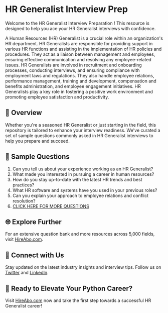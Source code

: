 # HR Generalist Interview Prep

Welcome to the HR Generalist Interview Preparation ! This resource is designed to help you ace your HR Generalist interviews with confidence.

A Human Resources (HR) Generalist is a crucial role within an organization's HR department. HR Generalists are responsible for providing support in various HR functions and assisting in the implementation of HR policies and procedures. They act as a liaison between management and employees, ensuring effective communication and resolving any employee-related issues. HR Generalists are involved in recruitment and onboarding processes, conducting interviews, and ensuring compliance with employment laws and regulations. They also handle employee relations, performance management, training and development, compensation and benefits administration, and employee engagement initiatives. HR Generalists play a key role in fostering a positive work environment and promoting employee satisfaction and productivity.

## 🚀 Overview

Whether you're a seasoned HR Generalist or just starting in the field, this repository is tailored to enhance your interview readiness. We've curated a set of sample questions commonly asked in HR Generalist interviews to help you prepare and succeed.

## 📝 Sample Questions

1. Can you tell us about your experience working as an HR Generalist?
2. What made you interested in pursuing a career in human resources?
3. How do you stay up-to-date with the latest HR trends and best practices?
4. What HR software and systems have you used in your previous roles?
5. Can you explain your approach to employee relations and conflict resolution?
6. [CLICK HERE FOR MORE QUESTIONS](https://hireabo.com/job/1_1_2/HR%20Generalist)

## 🌐 Explore Further

For an extensive question bank and more resources across 5,000 fields, visit [HireAbo.com](https://www.hireabo.com).

## 📱 Connect with Us

Stay updated on the latest industry insights and interview tips. Follow us on [Twitter](https://twitter.com/hireabo) and [LinkedIn](https://www.linkedin.com/in/hire-abo-3609972a8/).

## 🚀 Ready to Elevate Your Python Career?

Visit [HireAbo.com](https://www.hireabo.com) now and take the first step towards a successful HR Generalist career!